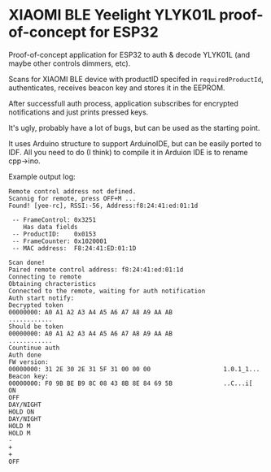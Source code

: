 # XIAOMI BLE Yeelight YLYK01L proof-of-concept for ESP32

Proof-of-concept application for ESP32 to auth & decode YLYK01L (and maybe other controls dimmers, etc). 


Scans for XIAOMI BLE device with productID specifed in `requiredProductId`, authenticates, receives beacon key and stores it in the EEPROM.


After successfull auth process, application subscribes for encrypted notifications and just prints pressed keys.


It's ugly, probably have a lot of bugs, but can be used as the starting point.



It uses Arduino structure to support ArduinoIDE, but can be easily ported to IDF.
All you need to do (I think) to compile it in Arduion IDE is to rename cpp->ino.


Example output log:
```
Remote control address not defined.
Scannig for remote, press OFF+M ...
Found! [yee-rc], RSSI:-56, Address:f8:24:41:ed:01:1d

 -- FrameControl: 0x3251
    Has data fields
 -- ProductID:    0x0153
 -- FrameCounter: 0x1020001
 -- MAC address:  F8:24:41:ED:01:1D

Scan done!
Paired remote control address: f8:24:41:ed:01:1d
Connecting to remote
Obtaining chracteristics
Connected to the remote, waiting for auth notification
Auth start notify:
Decrypted token
00000000: A0 A1 A2 A3 A4 A5 A6 A7 A8 A9 AA AB              ............
Should be token
00000000: A0 A1 A2 A3 A4 A5 A6 A7 A8 A9 AA AB              ............
Countinue auth
Auth done
FW version:
00000000: 31 2E 30 2E 31 5F 31 00 00 00                    1.0.1_1...
Beacon key:
00000000: F0 9B BE B9 8C 08 43 8B 8E 84 69 5B              ..C...i[
ON
OFF
DAY/NIGHT
HOLD ON
DAY/NIGHT
HOLD M
HOLD M
-
+
+
OFF
```